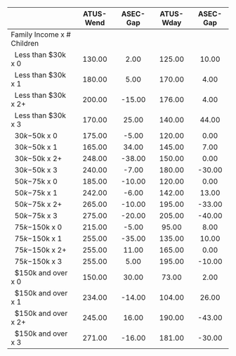 
|                      |    ATUS-Wend |     ASEC-Gap |    ATUS-Wday |     ASEC-Gap |
| -------------------- | :----------: | :----------: | :----------: | :----------: |
| Family Income x # Children |              |              |              |              |
| &nbsp;&nbsp;Less than $30k x 0 |       130.00 |         2.00 |       125.00 |        10.00 |
| &nbsp;&nbsp;Less than $30k x 1 |       180.00 |         5.00 |       170.00 |         4.00 |
| &nbsp;&nbsp;Less than $30k x 2+ |       200.00 |       -15.00 |       176.00 |         4.00 |
| &nbsp;&nbsp;Less than $30k x 3 |       170.00 |        25.00 |       140.00 |        44.00 |
| &nbsp;&nbsp;$30k-$50k x 0 |       175.00 |        -5.00 |       120.00 |         0.00 |
| &nbsp;&nbsp;$30k-$50k x 1 |       165.00 |        34.00 |       145.00 |         7.00 |
| &nbsp;&nbsp;$30k-$50k x 2+ |       248.00 |       -38.00 |       150.00 |         0.00 |
| &nbsp;&nbsp;$30k-$50k x 3 |       240.00 |        -7.00 |       180.00 |       -30.00 |
| &nbsp;&nbsp;$50k-$75k x 0 |       185.00 |       -10.00 |       120.00 |         0.00 |
| &nbsp;&nbsp;$50k-$75k x 1 |       242.00 |        -6.00 |       142.00 |        13.00 |
| &nbsp;&nbsp;$50k-$75k x 2+ |       265.00 |       -10.00 |       195.00 |       -33.00 |
| &nbsp;&nbsp;$50k-$75k x 3 |       275.00 |       -20.00 |       205.00 |       -40.00 |
| &nbsp;&nbsp;$75k-$150k x 0 |       215.00 |        -5.00 |        95.00 |         8.00 |
| &nbsp;&nbsp;$75k-$150k x 1 |       255.00 |       -35.00 |       135.00 |        10.00 |
| &nbsp;&nbsp;$75k-$150k x 2+ |       255.00 |        11.00 |       165.00 |         0.00 |
| &nbsp;&nbsp;$75k-$150k x 3 |       255.00 |         5.00 |       195.00 |       -10.00 |
| &nbsp;&nbsp;$150k and over x 0 |       150.00 |        30.00 |        73.00 |         2.00 |
| &nbsp;&nbsp;$150k and over x 1 |       234.00 |       -14.00 |       104.00 |        26.00 |
| &nbsp;&nbsp;$150k and over x 2+ |       245.00 |        16.00 |       190.00 |       -43.00 |
| &nbsp;&nbsp;$150k and over x 3 |       271.00 |       -16.00 |       181.00 |       -30.00 |


